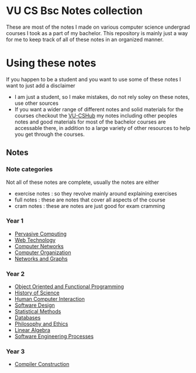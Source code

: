 # VU CS Bsc Notes collection 

These are most of the notes I made on various computer science undergrad courses I took as a part of my bachelor. This repository is mainly just a way for me to keep track of all of these notes in an organized manner.

# Using these notes

If you happen to be a student and you want to use some of these notes I want to just add a disclaimer
- I am just a student, so I make mistakes, do not rely soley on these notes, use other sources
- If you want a wider range of different notes and solid materials for the courses checkout the [VU-CSHub](https://tinyurl.com/vucshub) my notes including other peoples notes and good materials for most of the bachelor courses are accessable there, in addition to a large variety of other resources to help you get through the courses.

## Notes

### Note categories

Not all of these notes are complete, usually the notes are either
- exercise notes : so they revolve mainly around explaining exercises 
- full notes : these are notes that cover all aspects of the course 
- cram notes : these are notes are just good for exam cramming

### Year 1 

- [Pervasive Computing](https://applesaucenotes.notion.site/PC-Exercise-Answers-8dac67e71f2e4f67a5edd29ee393625d?pvs=4)
- [Web Technology](https://applesaucenotes.notion.site/Web-Tech-Cram-Notes-ba1dc05c17764607ab23ab96be8c4572?pvs=4)
- [Computer Networks](https://applesaucenotes.notion.site/Computer-Networks-b49542a94e0e4981ae8bfd71569c3c89?pvs=4)
- [Computer Organization](https://applesaucenotes.notion.site/Computer-Organization-Reading-1c63fb4f45334aa1a925a7c074c6656f?pvs=4)
- [Networks and Graphs](https://applesaucenotes.notion.site/Networks-and-Graphs-2276956242294d6296352640e50343e5?pvs=4)

### Year 2 

- [Object Oriented and Functional Programming](https://applesauce-notes.notion.site/Quizzes-Explained-371775b8b03a4f3883ef292c7f21780f?pvs=4)
- [History of Science](https://applesauce-notes.notion.site/History-of-Science-d902bf2f4d634f9b93771010207440ec?pvs=4)
- [Human Computer Interaction](https://applesauce-notes.notion.site/Human-Computer-Interaction-4f3b10794d3c448f9222a11400630477?pvs=4)
- [Software Design](https://applesauce-notes.notion.site/UML-fdd15f3e28cc453b93c5da1f0ce51782?pvs=4)
- [Statistical Methods](https://applesauce-notes.notion.site/Statistical-Methods-735f9a6b9a384a1b8962cc1506352965?pvs=4)
- [Databases](https://applesauce-notes.notion.site/Databases-c82d7c1689054779901a4dabbc83ece1?pvs=4)
- [Philosophy and Ethics](https://applesauce-notes.notion.site/Philosophy-and-Ethics-de942ff807554557ac84300599cb1340?pvs=4)
- [Linear Algebra](https://applesauce-notes.notion.site/Linear-Algebra-e2494e95170f417e9e1410f46988a761?pvs=4)
- [Software Engineering Processes](https://applesauce-notes.notion.site/Software-Engineering-Processes-88991031db27474eb5c6c7e229004c09?pvs=4)

### Year 3 

- [Compiler Construction](https://applesauce-notes.notion.site/Compiler-Construction-b5357cc8c13f432cb2329ff64d80b6c0?pvs=4)
